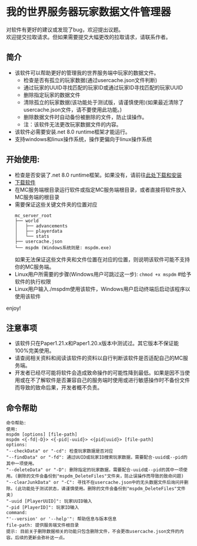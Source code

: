 # 我的世界服务器玩家数据文件管理器
对软件有更好的建议或发现了bug，欢迎提出议题。<br/>
欢迎提交拉取请求。但如果需要提交大幅更改的拉取请求，请联系作者。
## 简介
- 该软件可以帮助更好的管理我的世界服务端中玩家的数据文件。
  - 检查是否有孤立的玩家数据(通过usercache.json文件判断)
  - 通过玩家的UUID寻找匹配的玩家ID或通过玩家ID寻找匹配的玩家UUID
  - 删除指定玩家的数据文件
  - 清除孤立的玩家数据(该功能处于测试版，请谨慎使用)(如果最近清除了usercache.json文件，请不要使用此功能。)
  - 删除数据文件时自动备份被删除的文件，防止误操作。
  - 注：该软件无法更改玩家数据文件的内容。
- 该软件必需要安装.net 8.0 runtime框架才能运行。
- 支持windows和linux操作系统，操作更偏向于linux操作系统

## 开始使用:
- 检查是否安装了.net 8.0 runtime框架。如果没有，请前往[此处下载和安装](https://dotnet.microsoft.com/zh-cn/download/dotnet/8.0)
- [下载软件](https://github.com/Hgnim/MinecraftServerPlayerDataManager/releases/latest)
- 在MC服务端根目录运行软件或指定MC服务端根目录，或者直接将软件放入MC服务端的根目录
- 需要保证这些关键文件夹的位置对应
  ```shell
  mc_server_root
  ├── world
  │   ├── advancements
  │   ├── playerdata
  │   └── stats
  ├── usercache.json
  └── mspdm (Windows系统则是: mspdm.exe)
  ```
  如果无法保证这些文件夹和文件位置在对应的位置，则说明该软件可能不支持你的MC服务端。
- Linux用户所需要的步骤(Windows用户可跳过这一步): ```chmod +x mspdm``` #给予软件的执行权限
- Linux用户输入./mspdm使用该软件，Windows用户启动终端后启动该程序以使用该软件

enjoy!
## 注意事项
- 该软件只在Paper1.21.x和Paper1.20.x版本中测试过。其它版本不保证能100%完美使用。
- 请查阅相关资料和阅读该软件的资料以自行判断该软件是否适配自己的MC服务端。
- 开发者已经尽可能将软件会造成致命操作的可能性降到最低。如果是因不当使用或在不了解软件是否兼容自己的服务端时使用或进行敏感操作时不备份文件而导致的致命后果，开发者概不负责。

## 命令帮助
```
命令帮助:
使用:
mspdm [options] [file-path]
mspdm <{-fd|-D}> <{-pid|-uuid}> <{pid|uuid}> [file-path]
options:
"--checkData" or "-cd": 检查玩家数据是否对应
"--findData" or "-fd": 通过UUID或玩家ID搜索玩家数据，需要配合-uuid或--pid的其中一项使用。
"--deleteData" or "-D": 删除指定的玩家数据，需要配合-uuid或--pid的其中一项使用。(删除的文件会备份到"mspdm_DeleteFiles"文件夹，防止误操作而导致的致命问题)
"--clearJunkData" or "-C": 寻找不在usercache.json中的无头数据文件后询问并删除。(此功能处于测试状态，请谨慎使用。删除的文件会备份到"mspdm_DeleteFiles"文件夹)
"-uuid [PlayerUUID]": 玩家UUID输入
"-pid [PlayerID]": 玩家ID输入
command:
"'--version' or '--help'": 帮助信息与版本信息
file-path: 提供服务端文件根目录
提示: 目前关于删除数据相关的功能只包含删除文件，不会更改usercache.json文件的内容。后续的更新会弥补这一点。
```
